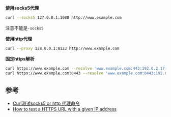 **使用socks5代理**

```bash
curl --socks5 127.0.0.1:1080 http://www.example.com
```

注意不能是`-socks5`

**使用http代理**

```bash
curl --proxy 128.0.0.1:8123 http://www.example.com
```

**固定https解析**

```bash
curl https://www.example.com --resolve 'www.example.com:443:192.0.2.17'
curl https://www.example.com:8443 --resolve 'www.example.com:8443:192.0.2.17'
```

## 参考

- [Curl测试socks5 or http 代理命令](https://www.cnblogs.com/zafu/p/9951200.html)
- [How to test a HTTPS URL with a given IP address](https://serverfault.com/questions/443949/how-to-test-a-https-url-with-a-given-ip-address)
